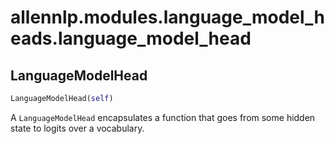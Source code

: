 # allennlp.modules.language_model_heads.language_model_head

## LanguageModelHead
```python
LanguageModelHead(self)
```

A ``LanguageModelHead`` encapsulates a function that goes from some hidden state to logits over
a vocabulary.

